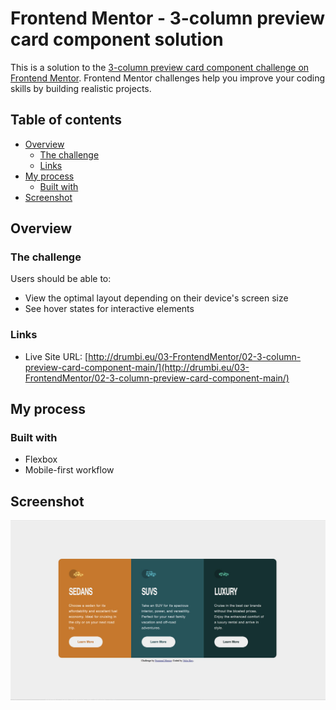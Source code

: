 # Frontend Mentor - 3-column preview card component solution

This is a solution to the [3-column preview card component challenge on Frontend Mentor](https://www.frontendmentor.io/challenges/3column-preview-card-component-pH92eAR2-). Frontend Mentor challenges help you improve your coding skills by building realistic projects. 

## Table of contents

- [Overview](#overview)
  - [The challenge](#the-challenge)
  - [Links](#links)
- [My process](#my-process)
  - [Built with](#built-with)
- [Screenshot](#screenshot)

## Overview

### The challenge

Users should be able to:

- View the optimal layout depending on their device's screen size
- See hover states for interactive elements


### Links

- Live Site URL: [http://drumbi.eu/03-FrontendMentor/02-3-column-preview-card-component-main/](http://drumbi.eu/03-FrontendMentor/02-3-column-preview-card-component-main/)

## My process

### Built with

- Flexbox
- Mobile-first workflow

## Screenshot

![](./ScreenShot/ScreenShot.jpg)
